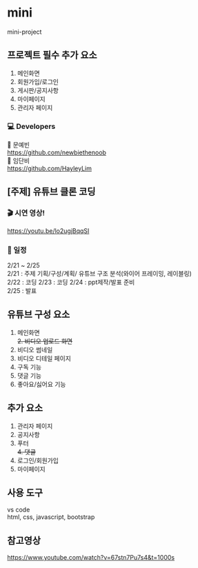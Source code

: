 # mini
mini-project   


## 프로젝트 필수 추가 요소

1. 메인화면  
2. 회원가입/로그인  
3. 게시판/공지사항  
4. 마이페이지  
5. 관리자 페이지  

### 💻 Developers
👩 문예빈  
 https://github.com/newbiethenoob  
👩 임단비  
https://github.com/HayleyLim


## [주제] 유튜브 클론 코딩
 
### 🎬 시연 영상!
https://youtu.be/lo2ugjBqqSI

### 📝 일정  
2/21 ~ 2/25  
2/21 : 주제 기획/구성/계획/
        유튜브 구조 분석(와이어 프레이밍, 레이블링)   
2/22 : 코딩
2/23 : 코딩
2/24 : ppt제작/발표 준비  
2/25 : 발표  

## 유튜브 구성 요소
1. 메인화면  
~~2. 비디오 업로드 화면~~
3. 비디오 썸네일
4. 비디오 디테일 페이지
5. 구독 기능
6. 댓글 기능
7. 좋아요/싫어요 기능

##  추가 요소
1. 관리자 페이지  
2. 공지사항  
3. 푸터  
~~4. 댓글~~ 
5. 로그인/회원가입
6. 마이페이지

## 사용 도구
vs code  
html, css, javascript, bootstrap

## 참고영상
https://www.youtube.com/watch?v=67stn7Pu7s4&t=1000s
